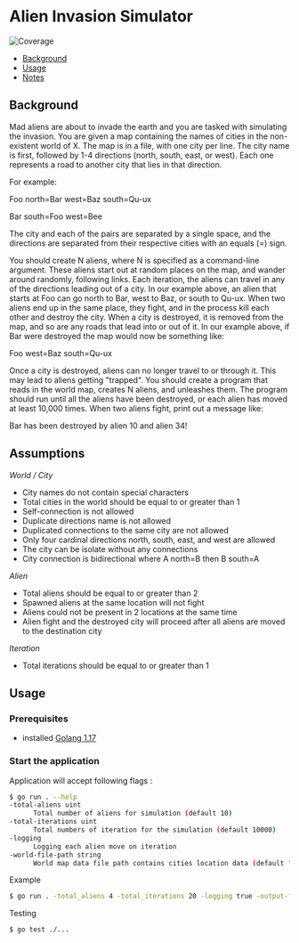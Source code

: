 # Alien Invasion Simulator
![Coverage](https://img.shields.io/badge/Coverage-76.7%25-brightgreen)

- [Background](#background)
- [Usage](#usage)
- [Notes](#notes)

## Background

Mad aliens are about to invade the earth and you are tasked with simulating the invasion. You are given a map containing the names of cities in the non-existent world of X. The map is in a file, with one city per line. The city name is first,
followed by 1-4 directions (north, south, east, or west). Each one represents a road to another city that lies in that direction.

For example:

Foo north=Bar west=Baz south=Qu-ux

Bar south=Foo west=Bee

The city and each of the pairs are separated by a single space, and the
directions are separated from their respective cities with an equals (=) sign. 

You should create N aliens, where N is specified as a command-line argument.
These aliens start out at random places on the map, and wander around randomly, following links. Each iteration, the aliens can travel in any of the directions
leading out of a city. In our example above, an alien that starts at Foo can go
north to Bar, west to Baz, or south to Qu-ux.
When two aliens end up in the same place, they fight, and in the process kill each other and destroy the city. When a city is destroyed, it is removed from the map, and so are any roads that lead into or out of it. In our example above, if Bar were destroyed the map would now be something like:

Foo west=Baz south=Qu-ux

Once a city is destroyed, aliens can no longer travel to or through it. This
may lead to aliens getting "trapped".
You should create a program that reads in the world map, creates N aliens, and unleashes them. The program should run until all the aliens have been destroyed, or each alien has moved at least 10,000 times. When two aliens fight, print out a message like:

Bar has been destroyed by alien 10 and alien 34!

## Assumptions

*World / City*

* City names do not contain special characters
* Total cities in the world should be equal to or greater than 1
* Self-connection is not allowed
* Duplicate directions name is not allowed
* Duplicated connections to the same city are not allowed
* Only four cardinal directions north, south, east, and west are allowed
* The city can be isolate without any connections
* City connection is bidirectional where A north=B then B south=A

*Alien*

* Total aliens should be equal to or greater than 2
* Spawned aliens at the same location will not fight
* Aliens could not be present in 2 locations at the same time
* Alien fight and the destroyed city will proceed after all aliens are moved to the destination city

*Iteration*

* Total iterations should be equal to or greater than 1


## Usage

### Prerequisites

- installed [Golang 1.17](https://golang.org/)

### Start the application

Application will accept following flags :

```sh
$ go run . --help
-total-aliens uint
      Total number of aliens for simulation (default 10)
-total-iterations uint
      Total numbers of iteration for the simulation (default 10000)
-logging
      Logging each alien move on iteration
-world-file-path string
      World map data file path contains cities location data (default "data/world.txt")
```

Example 

```sh
$ go run . -total_aliens 4 -total_iterations 20 -logging true -output-file-path data/output.txt
```

Testing

```sh
$ go test ./...
```
